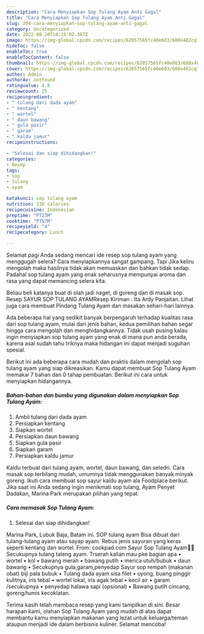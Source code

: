 ```yaml
---
description: "Cara Menyiapkan Sop Tulang Ayam Anti Gagal"
title: "Cara Menyiapkan Sop Tulang Ayam Anti Gagal"
slug: 204-cara-menyiapkan-sop-tulang-ayam-anti-gagal
category: Uncategorized
date: 2022-08-20T14:15:02.387Z
image: https://img-global.cpcdn.com/recipes/62057565fc40e603/680x482cq70/sop-tulang-ayam-foto-resep-utama.jpg
hideToc: false
enableToc: true
enableTocContent: false
thumbnail: https://img-global.cpcdn.com/recipes/62057565fc40e603/680x482cq70/sop-tulang-ayam-foto-resep-utama.jpg
cover: https://img-global.cpcdn.com/recipes/62057565fc40e603/680x482cq70/sop-tulang-ayam-foto-resep-utama.jpg
author: Admin
authorAv: notfound
ratingvalue: 4.8
reviewcount: 25
recipeingredient:
- " tulang dari dada ayam"
- " kentang"
- " wortel"
- " daun bawang"
- " gula pasir"
- " garam"
- " kaldu jamur"
recipeinstructions:

- "Selesai dan siap dihidangkan!"
categories:
- Resep
tags:
- sop
- tulang
- ayam

katakunci: sop tulang ayam 
nutrition: 230 calories
recipecuisine: Indonesian
preptime: "PT23M"
cooktime: "PT57M"
recipeyield: "4"
recipecategory: Lunch

---
```



Selamat pagi Anda sedang mencari ide resep sop tulang ayam yang menggugah selera? Cara menyiapkannya sangat gampang. Tapi Jika keliru mengolah maka hasilnya tidak akan memuaskan dan bahkan tidak sedap. Padahal sop tulang ayam yang enak seharusnya mempunyai aroma dan rasa yang dapat memancing selera kita.


Beliau beli katanya buat di olah jadi naget, di goreng dan di masak sop. Resep SAYUR SOP TULANG AYAMResep Kiriman : Ita Ardy Panjaitan. Lihat juga cara membuat Pindang Tulang Ayam dan masakan sehari-hari lainnya.

Ada beberapa hal yang sedikit banyak berpengaruh terhadap kualitas rasa dari sop tulang ayam, mulai dari jenis bahan, kedua pemilihan bahan segar hingga cara mengolah dan menghidangkannya. Tidak usah pusing kalau ingin menyiapkan sop tulang ayam yang enak di mana pun anda berada, karena asal sudah tahu triknya maka hidangan ini dapat menjadi suguhan spesial.


Berikut ini ada beberapa cara mudah dan praktis dalam mengolah sop tulang ayam yang siap dikreasikan. Kamu dapat membuat Sop Tulang Ayam memakai 7 bahan dan 0 tahap pembuatan. Berikut ini cara untuk menyiapkan hidangannya.

<!--inarticleads1-->

##### Bahan-bahan dan bumbu yang digunakan dalam menyiapkan Sop Tulang Ayam:

1. Ambil  tulang dari dada ayam
1. Persiapkan  kentang
1. Siapkan  wortel
1. Persiapkan  daun bawang
1. Siapkan  gula pasir
1. Siapkan  garam
1. Persiapkan  kaldu jamur


Kaldu terbuat dari tulang ayam, wortel, daun bawang, dan seledri. Cara masak sop terbilang mudah, umumnya tidak menggunakan banyak minyak goreng. Ikuti cara membuat sop sayur kaldu ayam ala Foodplace berikut. Jika saat ini Anda sedang ingin menikmati sop tulang, Ayam Penyet Dadakan, Marina Park merupakan pilihan yang tepat. 

<!--inarticleads2-->

##### Cara memasak Sop Tulang Ayam:


1. Selesai dan siap dihidangkan!

Marina Park, Lubuk Baja, Batam ini. SOP tulang ayam Bisa dibuat dari tulang-tulang ayam atau sayap ayam. Rebus jenis sayuran yang keras seperti kentang dan wortel. From: cookpad.com Sayur Sop Tulang Ayam🐓🥕 Secukupnya tulang taleng ayam. Trserah kalian mau pke bagian apa • wortel • kol • bawang merah • bawang putih • merica utuh/bubuk • daun bawang • Secukupnya gula,garam,penyedap Sayur sop rempah (makanan obat) biji pala bubuk • Tulang dada ayam sisa filet • oyong, buang pinggir kulitnya, iris tebal • wortel lokal, iris agak tebal • kecil air • garam /secukupnya • penyedap halawa sapi (opsional) • Bawang putih cincang, goreng/tumis kecoklatan. 

Terima kasih telah membaca resep yang kami tampilkan di sini. Besar harapan kami, olahan Sop Tulang Ayam yang mudah di atas dapat membantu kamu menyiapkan makanan yang lezat untuk keluarga/teman ataupun menjadi ide dalam berbisnis kuliner. Selamat mencoba!
